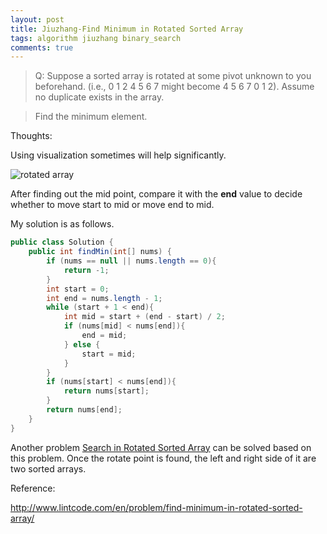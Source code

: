 ```yaml
---
layout: post
title: Jiuzhang-Find Minimum in Rotated Sorted Array
tags: algorithm jiuzhang binary_search
comments: true
---
```


>Q: Suppose a sorted array is rotated at some pivot unknown to you beforehand.
(i.e., 0 1 2 4 5 6 7 might become 4 5 6 7 0 1 2). Assume no duplicate exists in the array.

>Find the minimum element.

Thoughts:

Using visualization sometimes will help significantly.

<p>
	<img alt="rotated array" src="{{site.baseurl}}/public/image/findMinInRotated.jpeg">
</p>

After finding out the mid point, compare it with the **end** value to decide whether to move start to mid or move end to mid.

My solution is as follows.

```java
public class Solution {
    public int findMin(int[] nums) {
        if (nums == null || nums.length == 0){
            return -1;
        }
        int start = 0;
        int end = nums.length - 1;
        while (start + 1 < end){
            int mid = start + (end - start) / 2;
            if (nums[mid] < nums[end]){
                end = mid;
            } else {
                start = mid;
            }
        }
        if (nums[start] < nums[end]){
            return nums[start];
        }
        return nums[end];
    }
}
```
Another problem [Search in Rotated Sorted Array](http://www.lintcode.com/en/problem/search-in-rotated-sorted-array/) can be solved based on this problem. Once the rotate point is found, the left and right side of it are two sorted arrays.

Reference:

http://www.lintcode.com/en/problem/find-minimum-in-rotated-sorted-array/